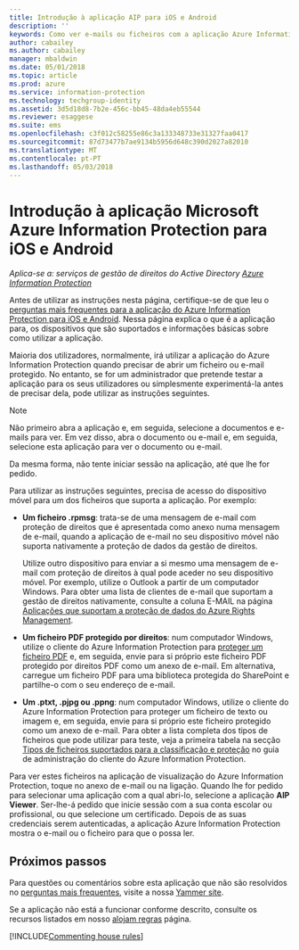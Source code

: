 ```yaml
---
title: Introdução à aplicação AIP para iOS e Android
description: ''
keywords: Como ver e-mails ou ficheiros com a aplicação Azure Information Protection para iOS e Android
author: cabailey
ms.author: cabailey
manager: mbaldwin
ms.date: 05/01/2018
ms.topic: article
ms.prod: azure
ms.service: information-protection
ms.technology: techgroup-identity
ms.assetid: 3d5d18d8-7b2e-456c-bb45-48da4eb55544
ms.reviewer: esaggese
ms.suite: ems
ms.openlocfilehash: c3f012c58255e86c3a133348733e31327faa0417
ms.sourcegitcommit: 87d73477b7ae9134b5956d648c390d2027a82010
ms.translationtype: MT
ms.contentlocale: pt-PT
ms.lasthandoff: 05/03/2018
---
```

# <a name="get-started-with-the-microsoft-azure-information-protection-app-for-ios-and-android"></a>Introdução à aplicação Microsoft Azure Information Protection para iOS e Android

*Aplica-se a: serviços de gestão de direitos do Active Directory [Azure Information Protection](https://azure.microsoft.com/pricing/details/information-protection)*

Antes de utilizar as instruções nesta página, certifique-se de que leu o [perguntas mais frequentes para a aplicação do Azure Information Protection para iOS e Android](mobile-app-faq.md). Nessa página explica o que é a aplicação para, os dispositivos que são suportados e informações básicas sobre como utilizar a aplicação.

Maioria dos utilizadores, normalmente, irá utilizar a aplicação do Azure Information Protection quando precisar de abrir um ficheiro ou e-mail protegido. No entanto, se for um administrador que pretende testar a aplicação para os seus utilizadores ou simplesmente experimentá-la antes de precisar dela, pode utilizar as instruções seguintes.

> [!NOTE]
> Não primeiro abra a aplicação e, em seguida, selecione a documentos e e-mails para ver. Em vez disso, abra o documento ou e-mail e, em seguida, selecione esta aplicação para ver o documento ou e-mail.
>
> Da mesma forma, não tente iniciar sessão na aplicação, até que lhe for pedido.

Para utilizar as instruções seguintes, precisa de acesso do dispositivo móvel para um dos ficheiros que suporta a aplicação. Por exemplo:

- **Um ficheiro .rpmsg**: trata-se de uma mensagem de e-mail com proteção de direitos que é apresentada como anexo numa mensagem de e-mail, quando a aplicação de e-mail no seu dispositivo móvel não suporta nativamente a proteção de dados da gestão de direitos. 
    
    Utilize outro dispositivo para enviar a si mesmo uma mensagem de e-mail com proteção de direitos à qual pode aceder no seu dispositivo móvel. Por exemplo, utilize o Outlook a partir de um computador Windows. Para obter uma lista de clientes de e-mail que suportam a gestão de direitos nativamente, consulte a coluna E-MAIL na página [Aplicações que suportam a proteção de dados do Azure Rights Management](../get-started/requirements-applications.md).

- **Um ficheiro PDF protegido por direitos**: num computador Windows, utilize o cliente do Azure Information Protection para [proteger um ficheiro PDF](client-classify-protect.md) e, em seguida, envie para si próprio este ficheiro PDF protegido por direitos PDF como um anexo de e-mail. Em alternativa, carregue um ficheiro PDF para uma biblioteca protegida do SharePoint e partilhe-o com o seu endereço de e-mail.

- **Um .ptxt, .pjpg ou .ppng**: num computador Windows, utilize o cliente do Azure Information Protection para proteger um ficheiro de texto ou imagem e, em seguida, envie para si próprio este ficheiro protegido como um anexo de e-mail. Para obter a lista completa dos tipos de ficheiros que pode utilizar para teste, veja a primeira tabela na secção [Tipos de ficheiros suportados para a classificação e proteção](client-admin-guide-file-types.md#supported-file-types-for-classification-and-protection) no guia de administração do cliente do Azure Information Protection. 

Para ver estes ficheiros na aplicação de visualização do Azure Information Protection, toque no anexo de e-mail ou na ligação. Quando lhe for pedido para selecionar uma aplicação com a qual abri-lo, selecione a aplicação **AIP Viewer**. Ser-lhe-á pedido que inicie sessão com a sua conta escolar ou profissional, ou que selecione um certificado. Depois de as suas credenciais serem autenticadas, a aplicação Azure Information Protection mostra o e-mail ou o ficheiro para que o possa ler.

## <a name="next-steps"></a>Próximos passos

Para questões ou comentários sobre esta aplicação que não são resolvidos no [perguntas mais frequentes](mobile-app-faq.md), visite a nossa [Yammer site](https://www.yammer.com/AskIPTeam).

Se a aplicação não está a funcionar conforme descrito, consulte os recursos listados em nosso [alojam regras](../house-rules.md) página.

[!INCLUDE[Commenting house rules](../includes/houserules.md)]